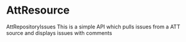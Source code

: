 # AttResource
AttRepositoryIssues
This is a simple API which pulls issues from a ATT source and displays issues with comments 

